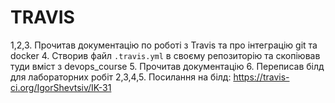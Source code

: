 # TRAVIS

1,2,3. Прочитав документацію по роботі з Travis та про інтеграцію git та docker
4. Створив файл `.travis.yml` в своєму репозиторію та скопіював туди вміст з devops_course
5. Прочитав документацію
6. Переписав білд для лабораторних робіт 2,3,4,5. Посилання на білд: https://travis-ci.org/IgorShevtsiv/IK-31